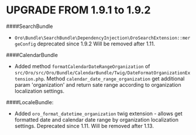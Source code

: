 UPGRADE FROM 1.9.1 to 1.9.2
=======================

####SearchBundle
- `Oro\Bundle\SearchBundle\DependencyInjection\OroSearchExtension::mergeConfig` deprecated since 1.9.2 Will be removed after 1.11.

####CalendarBundle
- Added method `formatCalendarDateRangeOrganization` of `src/Oro/src/Oro/Bundle/CalendarBundle/Twig/DateFormatOrganizationExtension.php`. Method `calendar_date_range_organization` get additional param 'organization' and return sate range according to organization localization settings.
 
####LocaleBundle:
- Added `oro_format_datetime_organization` twig extension - allows get formatted date and calendar date range by organization localization settings. Deprecated since 1.11. Will be removed after 1.13.
